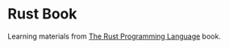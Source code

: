 # Rust Book
Learning materials from [The Rust Programming Language](https://doc.rust-lang.org/book/) book.